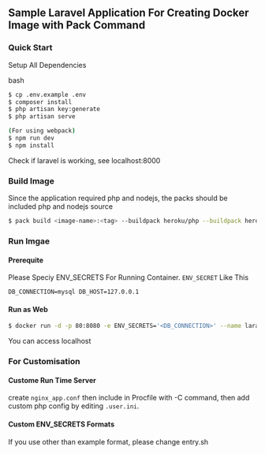 ## Sample Laravel Application For Creating Docker Image with Pack Command
### Quick Start
Setup All Dependencies

bash
```bash
$ cp .env.example .env
$ composer install
$ php artisan key:generate
$ php artisan serve 

(For using webpack)
$ npm run dev
$ npm install
```

Check if laravel is working, see localhost:8000

### Build Image
Since the application required php and nodejs, the packs should be included php and nodejs source

```bash
$ pack build <image-name>:<tag> --buildpack heroku/php --buildpack heroku/nodejs --builder heroku/buildpacks:18
```

### Run Imgae

#### Prerequite
Please Speciy ENV_SECRETS For Running Container.
`ENV_SECRET` Like This
```ENV_SECRETS
DB_CONNECTION=mysql DB_HOST=127.0.0.1
```

#### Run as Web
```bash
$ docker run -d -p 80:8080 -e ENV_SECRETS='<DB_CONNECTION>' --name laravel-w-pack <image-name>:<tag>
```

You can access localhost

### For Customisation
#### Custome Run Time Server
create `nginx_app.conf` then include in Procfile with -C command, then add custom php config by editing `.user.ini`.

#### Custom ENV_SECRETS Formats
If you use other than example format, please change entry.sh